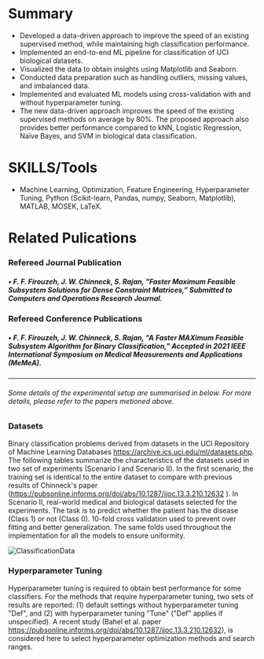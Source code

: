 # Summary
-	Developed a data-driven approach to improve the speed of an existing supervised method, while maintaining high classification performance.
-	Implemented an end-to-end ML pipeline for classification of UCI biological datasets.
-	Visualized the data to obtain insights using Matplotlib and Seaborn.
-	Conducted data preparation such as handling outliers, missing values, and imbalanced data.
-	Implemented and evaluated ML models using cross-validation with and without hyperparameter tuning.
-	The new data-driven approach improves the speed of the existing supervised methods on average by 80%. The proposed approach also provides better performance compared to kNN, Logistic Regression, Naïve Bayes, and SVM in biological data classification.  

# SKILLS/Tools
- Machine Learning, Optimization, Feature Engineering, Hyperparameter Tuning, Python (Scikit-learn, Pandas, numpy, Seaborn, Matplotlib), MATLAB, MOSEK, LaTeX. 

# Related Pulications
### Refereed Journal Publication

##### •	F. F. Firouzeh, J. W. Chinneck, S. Rajan, "Faster Maximum Feasible Subsystem Solutions for Dense Constraint Matrices,” Submitted to Computers and Operations Research Journal.

### Refereed Conference Publications

##### •	F. F. Firouzeh, J. W. Chinneck, S. Rajan, "A Faster MAXimum Feasible Subsystem Algorithm for Binary Classification," Accepted in 2021 IEEE International Symposium on Medical Measurements and Applications (MeMeA).



-----------------------------------------------------------------------------------------------------------------------------------------------------------------------------------
###### Some details of the experimental setup are summarised in below. For more details, please refer to the papers metioned above.

### Datasets
 Binary classification problems derived from datasets in the UCI Repository of Machine Learning Databases https://archive.ics.uci.edu/ml/datasets.php. The following tables summarize the characteristics of the datasets used in two set of experiments (Scenario I and Scenario II). In the first scenario, the training set is identical to the entire dataset to compare with previous results of Chinneck's paper (https://pubsonline.informs.org/doi/abs/10.1287/ijoc.13.3.210.12632 ). In Scenario II, real-world medical and biological datasets selected for the experiments. The task is to predict whether the patient has the disease (Class 1) or not (Class 0). 10-fold cross validation used to prevent over fitting and better generalization. The same folds used throughout the implementation for all the models to ensure uniformity.

![ClassificationData](https://user-images.githubusercontent.com/59096353/114231621-a9c6b880-9948-11eb-9bc4-508e4ba45e78.png)

### Hyperparameter Tuning

Hyperparameter tuning is required to obtain best performance for some classifiers. For the methods that require hyperparameter tuning, two sets of results are reported: (1) default settings without hyperparameter tuning "Def", and (2) with hyperparameter tuning "Tune" ("Def" applies if unspecified). A recent study (Bahel et al. paper https://pubsonline.informs.org/doi/abs/10.1287/ijoc.13.3.210.12632), is considered here to select hyperparameter optimization methods and search ranges.


